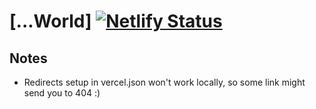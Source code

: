 # [...World] [![Netlify Status](https://api.netlify.com/api/v1/badges/c6dabaca-14ba-4eba-86b0-309a3a4d7cf8/deploy-status)](https://app.netlify.com/sites/blog-ks/deploys)

## Notes

- Redirects setup in vercel.json won't work locally, so some link might send you to 404 :)
